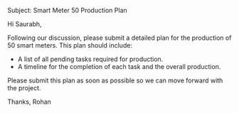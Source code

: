 Subject: Smart Meter 50 Production Plan

Hi Saurabh,

Following our discussion, please submit a detailed plan for the production of 50 smart meters. This plan should include:

*   A list of all pending tasks required for production.
*   A timeline for the completion of each task and the overall production.

Please submit this plan as soon as possible so we can move forward with the project.

Thanks,
Rohan